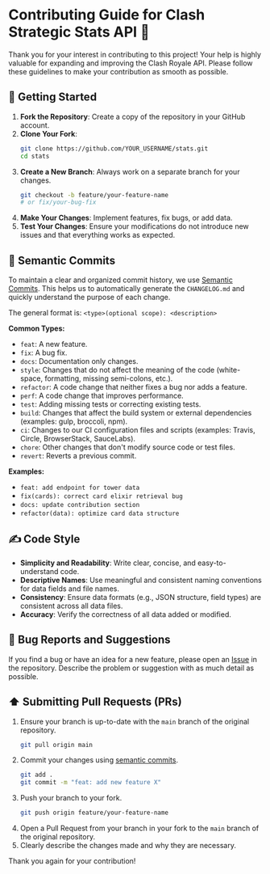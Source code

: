 # Contributing Guide for Clash Strategic Stats API 🤝

Thank you for your interest in contributing to this project! Your help is highly valuable for expanding and improving the Clash Royale API. Please follow these guidelines to make your contribution as smooth as possible.

## 🚀 Getting Started

1.  **Fork the Repository**: Create a copy of the repository in your GitHub account.
2.  **Clone Your Fork**:
    ```bash
    git clone https://github.com/YOUR_USERNAME/stats.git
    cd stats
    ```
3.  **Create a New Branch**: Always work on a separate branch for your changes.
    ```bash
    git checkout -b feature/your-feature-name
    # or fix/your-bug-fix
    ```
4.  **Make Your Changes**: Implement features, fix bugs, or add data.
5.  **Test Your Changes**: Ensure your modifications do not introduce new issues and that everything works as expected.

## 📝 Semantic Commits

To maintain a clear and organized commit history, we use [Semantic Commits](https://www.conventionalcommits.org/en/v1.0.0/). This helps us to automatically generate the `CHANGELOG.md` and quickly understand the purpose of each change.

The general format is: `<type>(optional scope): <description>`

**Common Types:**

*   `feat`: A new feature.
*   `fix`: A bug fix.
*   `docs`: Documentation only changes.
*   `style`: Changes that do not affect the meaning of the code (white-space, formatting, missing semi-colons, etc.).
*   `refactor`: A code change that neither fixes a bug nor adds a feature.
*   `perf`: A code change that improves performance.
*   `test`: Adding missing tests or correcting existing tests.
*   `build`: Changes that affect the build system or external dependencies (examples: gulp, broccoli, npm).
*   `ci`: Changes to our CI configuration files and scripts (examples: Travis, Circle, BrowserStack, SauceLabs).
*   `chore`: Other changes that don't modify source code or test files.
*   `revert`: Reverts a previous commit.

**Examples:**

*   `feat: add endpoint for tower data`
*   `fix(cards): correct card elixir retrieval bug`
*   `docs: update contribution section`
*   `refactor(data): optimize card data structure`

## ✍️ Code Style

*   **Simplicity and Readability**: Write clear, concise, and easy-to-understand code.
*   **Descriptive Names**: Use meaningful and consistent naming conventions for data fields and file names.
*   **Consistency**: Ensure data formats (e.g., JSON structure, field types) are consistent across all data files.
*   **Accuracy**: Verify the correctness of all data added or modified.

## 🐛 Bug Reports and Suggestions

If you find a bug or have an idea for a new feature, please open an [Issue](https://github.com/ClashStrategic/stats/issues) in the repository. Describe the problem or suggestion with as much detail as possible.

## ⬆️ Submitting Pull Requests (PRs)

1.  Ensure your branch is up-to-date with the `main` branch of the original repository.
    ```bash
    git pull origin main
    ```
2.  Commit your changes using [semantic commits](#-semantic-commits).
    ```bash
    git add .
    git commit -m "feat: add new feature X"
    ```
3.  Push your branch to your fork.
    ```bash
    git push origin feature/your-feature-name
    ```
4.  Open a Pull Request from your branch in your fork to the `main` branch of the original repository.
5.  Clearly describe the changes made and why they are necessary.

Thank you again for your contribution!
